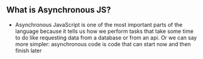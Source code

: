 ## What is Asynchronous JS? 
- Asynchronous JavaScript is one of the most important parts of the language because it tells us how we perform tasks that take some time to do like requesting data from a database or from an api. Or we can say more simpler: asynchronous code is code that can start now and then finish later
